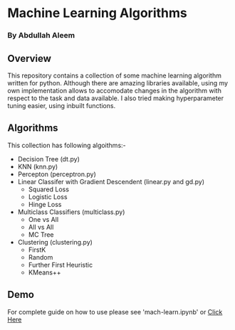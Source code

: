 # Machine Learning Algorithms

### By Abdullah Aleem

## Overview

This repository contains a collection of some machine learning algorithm written for python.
Although there are amazing libraries available, using my own implementation allows to accomodate changes in the algorithm with respect to the task and data available.
I also tried making hyperparameter tuning easier, using inbuilt functions.

## Algorithms

This collection has following algoithms:-
* Decision Tree (dt.py)
* KNN (knn.py)
* Percepton (perceptron.py)
* Linear Classifer with Gradient Descendent (linear.py and gd.py)
     * Squared Loss 
     * Logistic Loss
     * Hinge Loss   
* Multiclass Classifiers (multiclass.py)
     * One vs All
     * All vs All
     * MC Tree
* Clustering (clustering.py)
     * FirstK
     * Random
     * Further First Heuristic
     * KMeans++

## Demo
For complete guide on how to use please see 'mach-learn.ipynb' or [Click Here](https://github.com/abaleem/machine-learning-algorithms/blob/master/mach-learn.ipynb)
